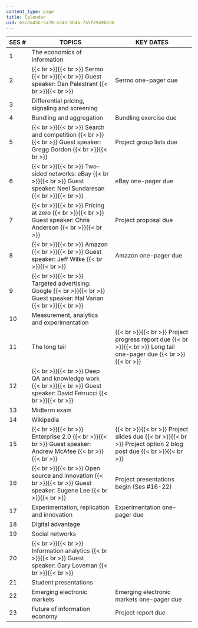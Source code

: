 ```yaml
---
content_type: page
title: Calendar
uid: 65cda45b-5a78-a343-564a-7a5fe9a9bb36
---
```


| SES # | TOPICS | KEY DATES |
| --- | --- | --- |
| 1 | The economics of information | &nbsp; |
| 2 |  {{< br >}}{{< br >}} Sermo {{< br >}}{{< br >}} Guest speaker: Dan Palestrant {{< br >}}{{< br >}}  | Sermo one-pager due |
| 3 | Differential pricing, signaling and screening | &nbsp; |
| 4 | Bundling and aggregation | Bundling exercise due |
| 5 |  {{< br >}}{{< br >}} Search and competition {{< br >}}{{< br >}} Guest speaker: Gregg Gordon {{< br >}}{{< br >}}  | Project group lists due |
| 6 |  {{< br >}}{{< br >}} Two-sided networks: eBay {{< br >}}{{< br >}} Guest speaker: Neel Sundaresan {{< br >}}{{< br >}}  | eBay one-pager due |
| 7 |  {{< br >}}{{< br >}} Pricing at zero {{< br >}}{{< br >}} Guest speaker: Chris Anderson {{< br >}}{{< br >}}  | Project proposal due |
| 8 |  {{< br >}}{{< br >}} Amazon {{< br >}}{{< br >}} Guest speaker: Jeff Wilke {{< br >}}{{< br >}}  | Amazon one-pager due |
| 9 |  {{< br >}}{{< br >}} Targeted advertising: Google {{< br >}}{{< br >}} Guest speaker: Hal Varian {{< br >}}{{< br >}}  | &nbsp; |
| 10 | Measurement, analytics and experimentation | &nbsp; |
| 11 | The long tail |  {{< br >}}{{< br >}} Project progress report due {{< br >}}{{< br >}} Long tail one-pager due {{< br >}}{{< br >}}  |
| 12 |  {{< br >}}{{< br >}} Deep QA and knowledge work {{< br >}}{{< br >}} Guest speaker: David Ferrucci {{< br >}}{{< br >}}  | &nbsp; |
| 13 | Midterm exam | &nbsp; |
| 14 | Wikipedia | &nbsp; |
| 15 |  {{< br >}}{{< br >}} Enterprise 2.0 {{< br >}}{{< br >}} Guest speaker: Andrew McAfee {{< br >}}{{< br >}}  |  {{< br >}}{{< br >}} Project slides due {{< br >}}{{< br >}} Project option 2 blog post due {{< br >}}{{< br >}}  |
| 16 |  {{< br >}}{{< br >}} Open source and innovation {{< br >}}{{< br >}} Guest speaker: Eugene Lee {{< br >}}{{< br >}}  | Project presentations begin (Ses #16-22) |
| 17 | Experimentation, replication and innovation | Experimentation one-pager due |
| 18 | Digital advantage | &nbsp; |
| 19 | Social networks | &nbsp; |
| 20 |  {{< br >}}{{< br >}} Information analytics {{< br >}}{{< br >}} Guest speaker: Gary Loveman {{< br >}}{{< br >}}  | &nbsp; |
| 21 | Student presentations | &nbsp; |
| 22 | Emerging electronic markets | Emerging electronic markets one-pager due |
| 23 | Future of information economy | Project report due